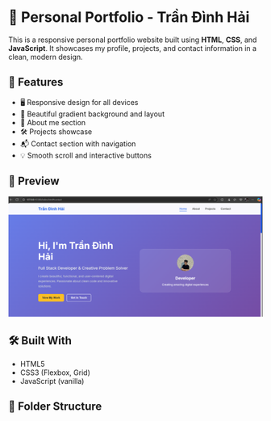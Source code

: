 # 💼 Personal Portfolio - Trần Đình Hải

This is a responsive personal portfolio website built using **HTML**, **CSS**, and **JavaScript**. It showcases my profile, projects, and contact information in a clean, modern design.

## 🚀 Features

- 🖥️ Responsive design for all devices
- 🎨 Beautiful gradient background and layout
- 👤 About me section
- 🛠️ Projects showcase
- 📬 Contact section with navigation
- 💡 Smooth scroll and interactive buttons

## 📸 Preview

![Portfolio Preview](https://github.com/trandinhhai/portfolio/blob/main/img/Screenshot%202025-06-25%20141309.png) <!-- Replace with the actual path if you upload image to repo -->

## 🛠️ Built With

- HTML5
- CSS3 (Flexbox, Grid)
- JavaScript (vanilla)

## 📂 Folder Structure

